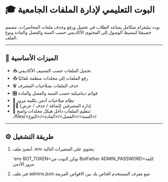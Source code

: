 # 🎓 البوت التعليمي لإدارة الملفات الجامعية

بوت تيليغرام متكامل يساعد الطلاب في تحميل ورفع وحذف ملفات المحاضرات، مصمم خصيصًا لتبسيط الوصول إلى المحتوى الأكاديمي حسب السنة والفصل والمادة ونوع الملف.

---

## 🚀 الميزات الأساسية

- 📥 تحميل الملفات حسب التصنيف الأكاديمي
- 📤 رفع الملفات إلى مجلدات منظمة تلقائيًا
- 🗑 حذف الملفات بصلاحيات المشرف
- 🎛 قوائم ديناميكية حسب السنة والفصل والمادة
- 🔐 نظام صلاحيات أدمن بكلمة مرور
- 🧑‍💼 إدارة المشرفين (إضافة / حذف / عرض)
- 📂 تنظيم الملفات داخل هيكل مجلدات واضح:  
  ./files/<السنة>/<الفصل>/<المادة>/<النوع>/

---

## ⚙️ طريقة التشغيل

1. أنشئ ملف .env يحتوي على المتغيرات التالية:

   `env
   BOT_TOKEN=توكن البوت من BotFather
   ADMIN_PASSWORD=كلمة مرور الأدمن
   
2. في ملف admins.json ضع معرف المستخدم الخاص بك بين الاقواس المربعة
